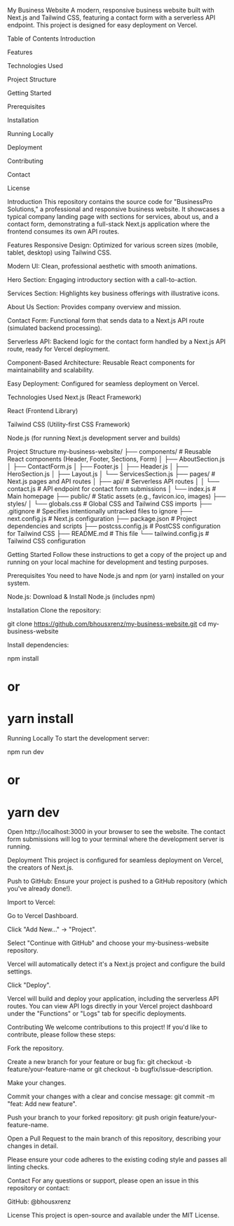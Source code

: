 My Business Website
A modern, responsive business website built with Next.js and Tailwind CSS, featuring a contact form with a serverless API endpoint. This project is designed for easy deployment on Vercel.

Table of Contents
Introduction

Features

Technologies Used

Project Structure

Getting Started

Prerequisites

Installation

Running Locally

Deployment

Contributing

Contact

License

Introduction
This repository contains the source code for "BusinessPro Solutions," a professional and responsive business website. It showcases a typical company landing page with sections for services, about us, and a contact form, demonstrating a full-stack Next.js application where the frontend consumes its own API routes.

Features
Responsive Design: Optimized for various screen sizes (mobile, tablet, desktop) using Tailwind CSS.

Modern UI: Clean, professional aesthetic with smooth animations.

Hero Section: Engaging introductory section with a call-to-action.

Services Section: Highlights key business offerings with illustrative icons.

About Us Section: Provides company overview and mission.

Contact Form: Functional form that sends data to a Next.js API route (simulated backend processing).

Serverless API: Backend logic for the contact form handled by a Next.js API route, ready for Vercel deployment.

Component-Based Architecture: Reusable React components for maintainability and scalability.

Easy Deployment: Configured for seamless deployment on Vercel.

Technologies Used
Next.js (React Framework)

React (Frontend Library)

Tailwind CSS (Utility-first CSS Framework)

Node.js (for running Next.js development server and builds)

Project Structure
my-business-website/
├── components/           # Reusable React components (Header, Footer, Sections, Form)
│   ├── AboutSection.js
│   ├── ContactForm.js
│   ├── Footer.js
│   ├── Header.js
│   ├── HeroSection.js
│   ├── Layout.js
│   └── ServicesSection.js
├── pages/                # Next.js pages and API routes
│   ├── api/              # Serverless API routes
│   │   └── contact.js    # API endpoint for contact form submissions
│   └── index.js          # Main homepage
├── public/               # Static assets (e.g., favicon.ico, images)
├── styles/
│   └── globals.css       # Global CSS and Tailwind CSS imports
├── .gitignore            # Specifies intentionally untracked files to ignore
├── next.config.js        # Next.js configuration
├── package.json          # Project dependencies and scripts
├── postcss.config.js     # PostCSS configuration for Tailwind CSS
├── README.md             # This file
└── tailwind.config.js    # Tailwind CSS configuration

Getting Started
Follow these instructions to get a copy of the project up and running on your local machine for development and testing purposes.

Prerequisites
You need to have Node.js and npm (or yarn) installed on your system.

Node.js: Download & Install Node.js (includes npm)

Installation
Clone the repository:

git clone https://github.com/bhousxrenz/my-business-website.git
cd my-business-website

Install dependencies:

npm install
# or
# yarn install

Running Locally
To start the development server:

npm run dev
# or
# yarn dev

Open http://localhost:3000 in your browser to see the website. The contact form submissions will log to your terminal where the development server is running.

Deployment
This project is configured for seamless deployment on Vercel, the creators of Next.js.

Push to GitHub: Ensure your project is pushed to a GitHub repository (which you've already done!).

Import to Vercel:

Go to Vercel Dashboard.

Click "Add New..." -> "Project".

Select "Continue with GitHub" and choose your my-business-website repository.

Vercel will automatically detect it's a Next.js project and configure the build settings.

Click "Deploy".

Vercel will build and deploy your application, including the serverless API routes. You can view API logs directly in your Vercel project dashboard under the "Functions" or "Logs" tab for specific deployments.

Contributing
We welcome contributions to this project! If you'd like to contribute, please follow these steps:

Fork the repository.

Create a new branch for your feature or bug fix: git checkout -b feature/your-feature-name or git checkout -b bugfix/issue-description.

Make your changes.

Commit your changes with a clear and concise message: git commit -m "feat: Add new feature".

Push your branch to your forked repository: git push origin feature/your-feature-name.

Open a Pull Request to the main branch of this repository, describing your changes in detail.

Please ensure your code adheres to the existing coding style and passes all linting checks.

Contact
For any questions or support, please open an issue in this repository or contact:

GitHub: @bhousxrenz

License
This project is open-source and available under the MIT License.
